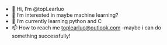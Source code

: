 - 👋 Hi, I’m @topLearluo
- 👀 I’m interested in maybe machine learning?
- 🌱 I’m currently learning python and C
- 📫 How to reach me toplearluo@outlook.com
-maybe i can do something successfully!


